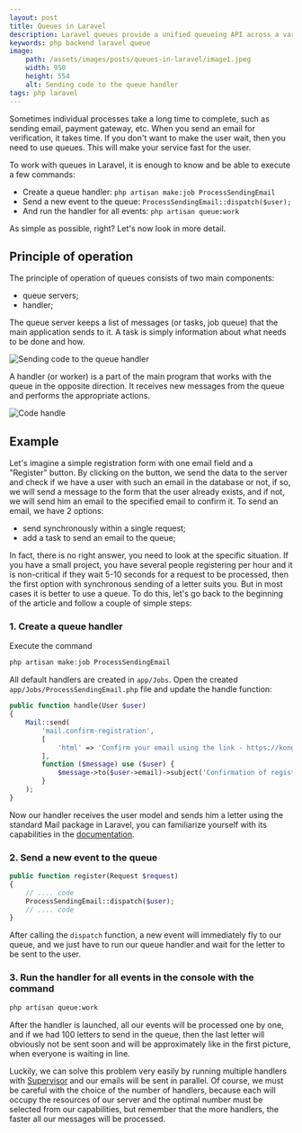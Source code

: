 ```yaml
---
layout: post
title: Queues in Laravel
description: Laravel queues provide a unified queueing API across a variety of different queue backends, such as Amazon SQS, Redis, or even a relational database.
keywords: php backend laravel queue
image:
    path: /assets/images/posts/queues-in-laravel/image1.jpeg
    width: 950
    height: 554
    alt: Sending code to the queue handler
tags: php laravel
---
```


Sometimes individual processes take a long time to complete, such as sending email, payment gateway, etc.
When you send an email for verification, it takes time.
If you don't want to make the user wait, then you need to use queues.
This will make your service fast for the user.

To work with queues in Laravel, it is enough to know and be able to execute a few commands:

- Create a queue handler: `php artisan make:job ProcessSendingEmail`
- Send a new event to the queue: `ProcessSendingEmail::dispatch($user);`
- And run the handler for all events: `php artisan queue:work`

As simple as possible, right? Let's now look in more detail.

<h2>Principle of operation</h2>

The principle of operation of queues consists of two main components:

- queue servers;
- handler;

The queue server keeps a list of messages (or tasks, job queue) that the main application sends to it.
A task is simply information about what needs to be done and how.

<div class="post-image">
    <img src="{{ site.url }}/assets/images/posts/queues-in-laravel/image1.jpeg" alt="Sending code to the queue handler">
</div>

A handler (or worker) is a part of the main program that works with the queue in the opposite direction.
It receives new messages from the queue and performs the appropriate actions.

<div class="post-image">
    <img src="{{ site.url }}/assets/images/posts/queues-in-laravel/image2.jpeg" alt="Code handle">
</div>

<h2>Example</h2>

Let's imagine a simple registration form with one email field and a "Register" button.
By clicking on the button, we send the data to the server and check if we have a user with such an email in the database or not,
if so, we will send a message to the form that the user already exists, and if not,
we will send him an email to the specified email to confirm it.
To send an email, we have 2 options:

- send synchronously within a single request;
- add a task to send an email to the queue;

In fact, there is no right answer, you need to look at the specific situation.
If you have a small project, you have several people registering per hour and it is non-critical if they wait 5-10 seconds for a request to be processed,
then the first option with synchronous sending of a letter suits you. But in most cases it is better to use a queue.
To do this, let's go back to the beginning of the article and follow a couple of simple steps:

<h3>1. Create a queue handler</h3>

Execute the command
```php
php artisan make:job ProcessSendingEmail
```

All default handlers are created in `app/Jobs`.
Open the created `app/Jobs/ProcessSendingEmail.php` file and update the handle function:

```php
public function handle(User $user)
{
    Mail::send(
        'mail.confirm-registration',
        [
            'html' => 'Confirm your email using the link - https://kongulov.dev'
        ],
        function ($message) use ($user) {
            $message->to($user->email)->subject('Confirmation of registration');
        }
    );
}
```

Now our handler receives the user model and sends him a letter using the standard Mail package in Laravel,
you can familiarize yourself with its capabilities in the <a href="https://laravel.com/docs/9.x/mail" target="_blank">documentation</a>.

<h3>2. Send a new event to the queue</h3>

```php
public function register(Request $request)
{
    // .... code
    ProcessSendingEmail::dispatch($user);
    // .... code
}
```

After calling the `dispatch` function, a new event will immediately fly to our queue,
and we just have to run our queue handler and wait for the letter to be sent to the user.

<h3>3. Run the handler for all events in the console with the command</h3>

```php
php artisan queue:work
```

After the handler is launched, all our events will be processed one by one, and if we had 100 letters to send in the queue,
then the last letter will obviously not be sent soon and will be approximately like in the first picture, when everyone is waiting in line.

Luckily, we can solve this problem very easily by running multiple handlers with <a href="{{ site.url }}/blog/install-and-configure-supervisor-for-laravel-queue">Supervisor</a> and our emails will be sent in parallel.
Of course, we must be careful with the choice of the number of handlers,
because each will occupy the resources of our server and the optimal number must be selected from our capabilities,
but remember that the more handlers, the faster all our messages will be processed.







